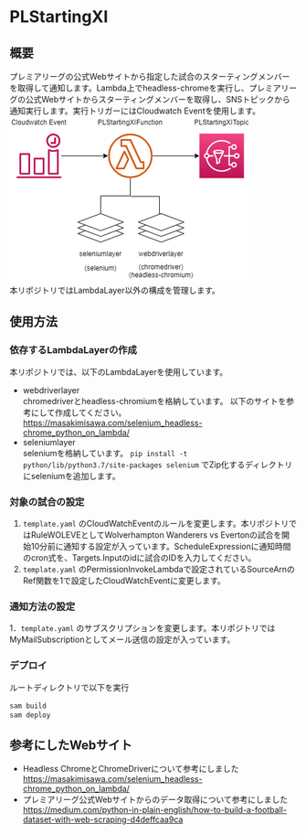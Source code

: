 # PLStartingXI
## 概要
プレミアリーグの公式Webサイトから指定した試合のスターティングメンバーを取得して通知します。Lambda上でheadless-chromeを実行し、プレミアリーグの公式Webサイトからスターティングメンバーを取得し、SNSトピックから通知実行します。実行トリガーにはCloudwatch Eventを使用します。  
![image1](picture/setting.png)  
本リポジトリではLambdaLayer以外の構成を管理します。

## 使用方法
### 依存するLambdaLayerの作成
本リポジトリでは、以下のLambdaLayerを使用しています。
 - webdriverlayer  
 chromedriverとheadless-chromiumを格納しています。
 以下のサイトを参考にして作成してください。  
 https://masakimisawa.com/selenium_headless-chrome_python_on_lambda/
 - seleniumlayer  
 seleniumを格納しています。
 `pip install -t python/lib/python3.7/site-packages selenium` でZip化するディレクトリにseleniumを追加します。
### 対象の試合の設定
1. `template.yaml` のCloudWatchEventのルールを変更します。本リポジトリではRuleWOLEVEとしてWolverhampton Wanderers vs Evertonの試合を開始10分前に通知する設定が入っています。ScheduleExpressionに通知時間のcron式を、Targets.Inputのidに試合のIDを入力してください。
1. `template.yaml` のPermissionInvokeLambdaで設定されているSourceArnのRef関数を1で設定したCloudWatchEventに変更します。
### 通知方法の設定
1．`template.yaml` のサブスクリプションを変更します。本リポジトリではMyMailSubscriptionとしてメール送信の設定が入っています。

### デプロイ
ルートディレクトリで以下を実行
```
sam build
sam deploy
```
## 参考にしたWebサイト
 - Headless ChromeとChromeDriverについて参考にしました
 https://masakimisawa.com/selenium_headless-chrome_python_on_lambda/
 - プレミアリーグ公式Webサイトからのデータ取得について参考にしました
 https://medium.com/python-in-plain-english/how-to-build-a-football-dataset-with-web-scraping-d4deffcaa9ca

